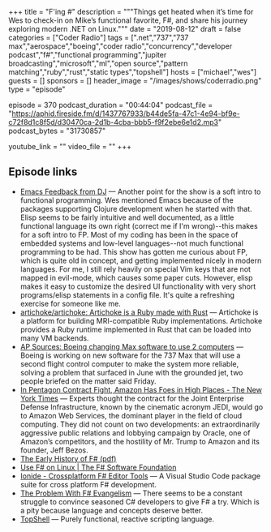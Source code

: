 +++
title = "F'ing #"
description = """Things get heated when it’s time for Wes to check-in on Mike’s functional favorite, F#, and share his journey exploring modern .NET on Linux."""
date = "2019-08-12"
draft = false
categories = ["Coder Radio"]
tags = [".net","737","737 max","aerospace","boeing","coder radio","concurrency","developer podcast","f#","functional programming","jupiter broadcasting","microsoft","ml","open source","pattern matching","ruby","rust","static types","topshell"]
hosts = ["michael","wes"]
guests = []
sponsors = []
header_image = "/images/shows/coderradio.png"
type = "episode"

episode = 370
podcast_duration = "00:44:04"
podcast_file = "https://aphid.fireside.fm/d/1437767933/b44de5fa-47c1-4e94-bf9e-c72f8d1c8f5d/d30470ca-2d1b-4cba-bbb5-f9f2ebe6e1d2.mp3"
podcast_bytes = "31730857"

youtube_link = ""
video_file = ""
+++

## Episode links

  * [Emacs Feedback from DJ](https://slexy.org/view/s21tBxvKkN "Emacs Feedback from DJ") — Another point for the show is a soft intro to functional programming. Wes mentioned Emacs because of the packages supporting Clojure development when he started with that. Elisp seems to be fairly intuitive and well documented, as a little functional language its own right (correct me if I'm wrong)--this makes for a soft intro to FP. Most of my coding has been in the space of embedded systems and low-level languages--not much functional programming to be had. This show has gotten me curious about FP, which is quite old in concept, and getting implemented nicely in modern languages. For me, I still rely heavily on special Vim keys that are not mapped in evil-mode, which causes some paper cuts. However, elisp makes it easy to customize the desired UI functionality with very short programs/elisp statements in a config file. It's quite a refreshing exercise for someone like me. 
  * [artichoke/artichoke: Artichoke is a Ruby made with Rust](https://github.com/artichoke/artichoke "artichoke/artichoke: Artichoke is a Ruby made with Rust") — Artichoke is a platform for building MRI-compatible Ruby implementations. Artichoke provides a Ruby runtime implemented in Rust that can be loaded into many VM backends. 
  * [AP Sources: Boeing changing Max software to use 2 computers](https://news.yahoo.com/ap-sources-boeing-changing-max-184231846.html "AP Sources: Boeing changing Max software to use 2 computers") — Boeing is working on new software for the 737 Max that will use a second flight control computer to make the system more reliable, solving a problem that surfaced in June with the grounded jet, two people briefed on the matter said Friday. 
  * [In Pentagon Contract Fight, Amazon Has Foes in High Places - The New York Times](https://www.nytimes.com/2019/08/02/us/politics/amazon-pentagon-contract-trump.html "In Pentagon Contract Fight, Amazon Has Foes in High Places - The New York Times") — Experts thought the contract for the Joint Enterprise Defense Infrastructure, known by the cinematic acronym JEDI, would go to Amazon Web Services, the dominant player in the field of cloud computing. They did not count on two developments: an extraordinarily aggressive public relations and lobbying campaign by Oracle, one of Amazon’s competitors, and the hostility of Mr. Trump to Amazon and its founder, Jeff Bezos. 
  * [The Early History of F# (pdf)](https://fsharp.org/history/hopl-draft-1.pdf "The Early History of F# \(pdf\)")
  * [Use F# on Linux | The F# Software Foundation](https://fsharp.org/use/linux/ "Use F# on Linux | The F# Software Foundation")
  * [Ionide - Crossplatform F# Editor Tools](http://ionide.io/ "Ionide - Crossplatform F# Editor Tools") — A Visual Studio Code package suite for cross platform F# development. 
  * [The Problem With F# Evangelism](https://thomasbandt.com/the-problem-with-fsharp-evangelism "The Problem With F# Evangelism") — There seems to be a constant struggle to convince seasoned C# developers to give F# a try. Which is a pity because language and concepts deserve better. 
  * [TopShell](https://github.com/topshell-language/topshell "TopShell") — Purely functional, reactive scripting language. 

